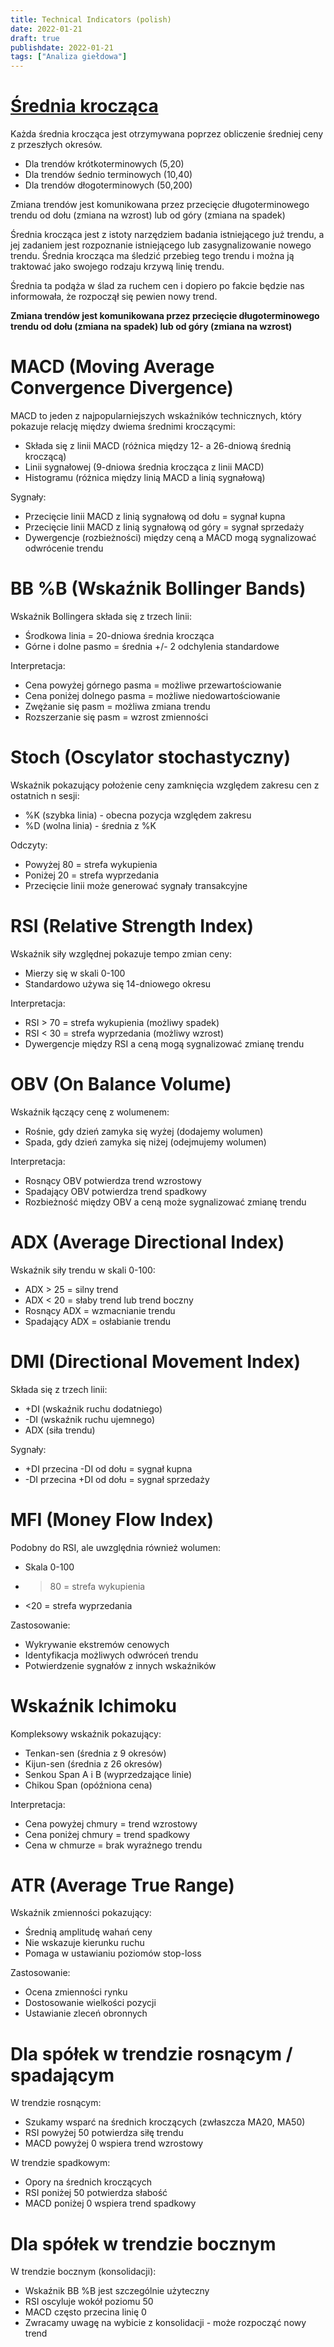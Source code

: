```yaml
---
title: Technical Indicators (polish)
date: 2022-01-21
draft: true
publishdate: 2022-01-21
tags: ["Analiza giełdowa"]
---
```


# [Średnia krocząca](https://poznajrynek.pl/srednia-kroczaca-moving-average-w-prakty/)

Każda średnia krocząca jest otrzymywana poprzez obliczenie średniej ceny z przeszłych okresów.
* Dla trendów krótkoterminowych (5,20)
* Dla trendów śednio terminowych (10,40)
* Dla trendów dłogoterminowych (50,200)

Zmiana trendów jest komunikowana przez przecięcie długoterminowego trendu od dołu (zmiana na wzrost) lub od góry (zmiana na spadek)

Średnia krocząca jest z istoty narzędziem badania istniejącego już trendu, a jej zadaniem jest rozpoznanie istniejącego lub zasygnalizowanie nowego trendu. Średnia krocząca ma śledzić przebieg tego trendu i można ją traktować jako swojego rodzaju krzywą linię trendu. 

Średnia ta podąża w ślad za ruchem cen i dopiero po fakcie będzie nas informowała, że rozpoczął się pewien nowy trend.

**Zmiana trendów jest komunikowana przez przecięcie długoterminowego trendu od dołu (zmiana na spadek) lub od góry (zmiana na wzrost)**

# MACD (Moving Average Convergence Divergence)

MACD to jeden z najpopularniejszych wskaźników technicznych, który pokazuje relację między dwiema średnimi kroczącymi:
* Składa się z linii MACD (różnica między 12- a 26-dniową średnią kroczącą)
* Linii sygnałowej (9-dniowa średnia krocząca z linii MACD)
* Histogramu (różnica między linią MACD a linią sygnałową)

Sygnały:
* Przecięcie linii MACD z linią sygnałową od dołu = sygnał kupna
* Przecięcie linii MACD z linią sygnałową od góry = sygnał sprzedaży
* Dywergencje (rozbieżności) między ceną a MACD mogą sygnalizować odwrócenie trendu

# BB %B (Wskaźnik Bollinger Bands)

Wskaźnik Bollingera składa się z trzech linii:
* Środkowa linia = 20-dniowa średnia krocząca
* Górne i dolne pasmo = średnia +/- 2 odchylenia standardowe

Interpretacja:
* Cena powyżej górnego pasma = możliwe przewartościowanie
* Cena poniżej dolnego pasma = możliwe niedowartościowanie
* Zwężanie się pasm = możliwa zmiana trendu
* Rozszerzanie się pasm = wzrost zmienności

# Stoch (Oscylator stochastyczny)

Wskaźnik pokazujący położenie ceny zamknięcia względem zakresu cen z ostatnich n sesji:
* %K (szybka linia) - obecna pozycja względem zakresu
* %D (wolna linia) - średnia z %K

Odczyty:
* Powyżej 80 = strefa wykupienia
* Poniżej 20 = strefa wyprzedania
* Przecięcie linii może generować sygnały transakcyjne

# RSI (Relative Strength Index)

Wskaźnik siły względnej pokazuje tempo zmian ceny:
* Mierzy się w skali 0-100
* Standardowo używa się 14-dniowego okresu

Interpretacja:
* RSI > 70 = strefa wykupienia (możliwy spadek)
* RSI < 30 = strefa wyprzedania (możliwy wzrost)
* Dywergencje między RSI a ceną mogą sygnalizować zmianę trendu

# OBV (On Balance Volume)

Wskaźnik łączący cenę z wolumenem:
* Rośnie, gdy dzień zamyka się wyżej (dodajemy wolumen)
* Spada, gdy dzień zamyka się niżej (odejmujemy wolumen)

Interpretacja:
* Rosnący OBV potwierdza trend wzrostowy
* Spadający OBV potwierdza trend spadkowy
* Rozbieżność między OBV a ceną może sygnalizować zmianę trendu

# ADX (Average Directional Index)

Wskaźnik siły trendu w skali 0-100:
* ADX > 25 = silny trend
* ADX < 20 = słaby trend lub trend boczny
* Rosnący ADX = wzmacnianie trendu
* Spadający ADX = osłabianie trendu

# DMI (Directional Movement Index)

Składa się z trzech linii:
* +DI (wskaźnik ruchu dodatniego)
* -DI (wskaźnik ruchu ujemnego)
* ADX (siła trendu)

Sygnały:
* +DI przecina -DI od dołu = sygnał kupna
* -DI przecina +DI od dołu = sygnał sprzedaży

# MFI (Money Flow Index)

Podobny do RSI, ale uwzględnia również wolumen:
* Skala 0-100
* >80 = strefa wykupienia
* <20 = strefa wyprzedania

Zastosowanie:
* Wykrywanie ekstremów cenowych
* Identyfikacja możliwych odwróceń trendu
* Potwierdzenie sygnałów z innych wskaźników

# Wskaźnik Ichimoku

Kompleksowy wskaźnik pokazujący:
* Tenkan-sen (średnia z 9 okresów)
* Kijun-sen (średnia z 26 okresów)
* Senkou Span A i B (wyprzedzające linie)
* Chikou Span (opóźniona cena)

Interpretacja:
* Cena powyżej chmury = trend wzrostowy
* Cena poniżej chmury = trend spadkowy
* Cena w chmurze = brak wyraźnego trendu

# ATR (Average True Range)

Wskaźnik zmienności pokazujący:
* Średnią amplitudę wahań ceny
* Nie wskazuje kierunku ruchu
* Pomaga w ustawianiu poziomów stop-loss

Zastosowanie:
* Ocena zmienności rynku
* Dostosowanie wielkości pozycji
* Ustawianie zleceń obronnych

# Dla spółek w trendzie rosnącym / spadającym

W trendzie rosnącym:
* Szukamy wsparć na średnich kroczących (zwłaszcza MA20, MA50)
* RSI powyżej 50 potwierdza siłę trendu
* MACD powyżej 0 wspiera trend wzrostowy

W trendzie spadkowym:
* Opory na średnich kroczących
* RSI poniżej 50 potwierdza słabość
* MACD poniżej 0 wspiera trend spadkowy

# Dla spółek w trendzie bocznym

W trendzie bocznym (konsolidacji):
* Wskaźnik BB %B jest szczególnie użyteczny
* RSI oscyluje wokół poziomu 50
* MACD często przecina linię 0
* Zwracamy uwagę na wybicie z konsolidacji - może rozpocząć nowy trend